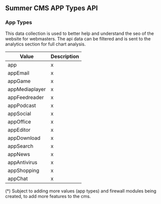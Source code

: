 ## Summer CMS APP Types API

### App Types

This data collection is used to better help and understand the seo of the website for webmasters. The api data can be filtered and is sent to the analytics section for full chart analysis.

Value | Description
---|---
app | x
appEmail | x
appGame | x
appMediaplayer | x
appFeedreader | x
appPodcast | x
appSocial | x
appOffice | x
appEditor | x
appDownload | x
appSearch | x
appNews | x
appAntivirus | x
appShopping | x
appChat | x

(*) Subject to adding more values (app types) and firewall modules being created, to add more features to the cms.
    
